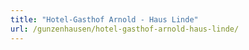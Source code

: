 ```yaml
---
title: "Hotel-Gasthof Arnold - Haus Linde"
url: /gunzenhausen/hotel-gasthof-arnold-haus-linde/
---
```

